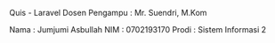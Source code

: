 Quis - Laravel
Dosen Pengampu : Mr. Suendri, M.Kom


Nama  : Jumjumi Asbullah
NIM   : 0702193170
Prodi : Sistem Informasi 2